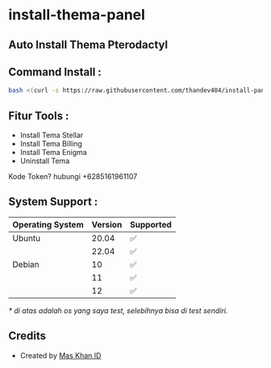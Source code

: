 # install-thema-panel



## Auto Install Thema Pterodactyl

## Command Install :

```bash
bash <(curl -s https://raw.githubusercontent.com/thandev404/install-panel/main/install.sh)
```

## Fitur Tools :

- Install Tema Stellar
- Install Tema Billing
- Install Tema Enigma
- Uninstall Tema

 Kode Token? hubungi +6285161961107

## System Support :

| Operating System | Version | Supported          |
| ---------------- | ------- | ------------------ |
| Ubuntu           | 20.04   | :white_check_mark: |
|                  | 22.04   | :white_check_mark: |
| Debian           | 10      | :white_check_mark: |
|                  | 11      | :white_check_mark: |
|                  | 12      | :white_check_mark: |

_\* di atas adalah os yang saya test, selebihnya bisa di test sendiri._

## Credits 
- Created by [ Mas Khan ID ](https://github.com/maskhanid)
